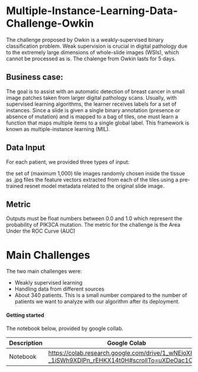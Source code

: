 # Multiple-Instance-Learning-Data-Challenge-Owkin

The challenge proposed by Owkin is a weakly-supervised binary classification problem. Weak supervision is crucial in digital pathology due to the extremely large dimensions of whole-slide images (WSIs), which cannot be processed as is. The chalenge from Owkin lasts for 5 days. 

## Business case:

The goal is to assist with an automatic detection of breast cancer in small image patches taken from larger digital pathology scans.
Usually, with supervised learning algorithms, the learner receives labels for a set of instances. Since a slide is given a single binary annotation (presence or absence of mutation) and is mapped to a bag of tiles, one must learn a function that maps multiple items to a single global label. This framework is known as multiple-instance learning (MIL).

## Data Input
For each patient, we provided three types of input:

the set of (maximum 1,000) tile images randomly chosen inside the tissue as .jpg files
the feature vectors extracted from each of the tiles using a pre-trained resnet model
metadata related to the original slide image.

## Metric
Outputs must be float numbers between 0.0 and 1.0 which represent the probability of PIK3CA mutation. 
The metric for the challenge is the Area Under the ROC Curve (AUC)

# Main Challenges
The two main challenges were:
- Weakly supervised learning
- Handling data from different sources
- About 340 patients. This is a small number compared to the number of patients we want to analyze with our algorithm after its deployment. 

#### Getting started
The notebook below, provided by google collab.


| Description       | Google Colab                                                              |
|-------------------|---------------------------------------------------------------------------|
| Notebook  | https://colab.research.google.com/drive/1_wNEjoX8-_1iSWh9XDlPn_rEHKX14t0H#scrollTo=uXDeOac1CNsU|
